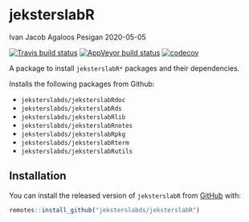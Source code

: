 jeksterslabR
================
Ivan Jacob Agaloos Pesigan
2020-05-05

<!-- README.md is generated from README.Rmd. Please edit that file -->

<!-- badges: start -->

[![Travis build
status](https://travis-ci.com/jeksterslabds/jeksterslabR.svg?branch=master)](https://travis-ci.com/jeksterslabds/jeksterslabR)
[![AppVeyor build
status](https://ci.appveyor.com/api/projects/status/github/jeksterslabds/jeksterslabR?branch=master&svg=true)](https://ci.appveyor.com/project/jeksterslabds/jeksterslabR)
[![codecov](https://codecov.io/github/jeksterslabds/jeksterslabR/branch/master/graphs/badge.svg)](https://codecov.io/github/jeksterslabds/jeksterslabR)
<!-- badges: end -->

A package to install `jeksterslabR*` packages and their dependencies.

Installs the following packages from Github:

  - `jeksterslabds/jeksterslabRdoc`
  - `jeksterslabds/jeksterslabRds`
  - `jeksterslabds/jeksterslabRlib`
  - `jeksterslabds/jeksterslabRnotes`
  - `jeksterslabds/jeksterslabRpkg`
  - `jeksterslabds/jeksterslabRterm`
  - `jeksterslabds/jeksterslabRutils`

## Installation

You can install the released version of `jeksterslabR` from
[GitHub](https://github.com/jeksterslabds/jeksterslabR) with:

``` r
remotes::install_github("jeksterslabds/jeksterslabR")
```
